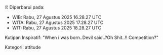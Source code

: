 ⏰ Diperbarui pada:
- WIB: Rabu, 27 Agustus 2025 16.28.27 UTC
- WITA: Rabu, 27 Agustus 2025 17.28.27 UTC
- WIT: Rabu, 27 Agustus 2025 18.28.27 UTC

Kutipan Inspiratif:
"When i was born..Devil said..?Oh Shit..!! Competition?"


Kategori: attitude

